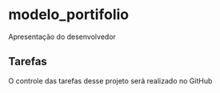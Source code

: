 # modelo_portifolio
 Apresentação do desenvolvedor

## Tarefas

O controle das tarefas desse projeto será realizado no GitHub